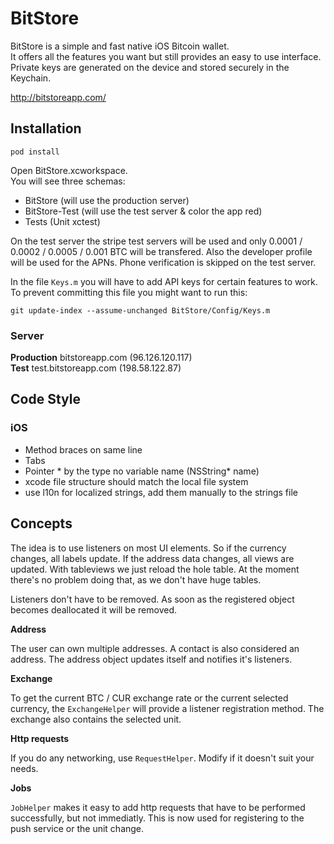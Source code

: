 # BitStore
BitStore is a simple and fast native iOS Bitcoin wallet.  
It offers all the features you want but still provides an easy to use interface.   
Private keys are generated on the device and stored securely in the Keychain.

http://bitstoreapp.com/

## Installation
	pod install
Open BitStore.xcworkspace.  
You will see three schemas:

- BitStore (will use the production server)
- BitStore-Test (will use the test server & color the app red)
- Tests (Unit xctest)

On the test server the stripe test servers will be used and only 0.0001 / 0.0002 / 0.0005 / 0.001 BTC will be transfered. Also the developer profile will be used for the APNs. Phone verification is skipped on the test server.

In the file `Keys.m` you will have to add API keys for certain features to work. To prevent committing this file you might want to run this:

	git update-index --assume-unchanged BitStore/Config/Keys.m
	

### Server
**Production** bitstoreapp.com (96.126.120.117)    
**Test** test.bitstoreapp.com (198.58.122.87)

## Code Style
### iOS
- Method braces on same line
- Tabs
- Pointer * by the type no variable name (NSString* name)
- xcode file structure should match the local file system
- use l10n for localized strings, add them manually to the strings file

## Concepts
The idea is to use listeners on most UI elements. So if the currency changes, all labels update. If the address data changes, all views are updated. With tableviews we just reload the hole table. At the moment there's no problem doing that, as we don't have huge tables.

Listeners don't have to be removed. As soon as the registered object becomes deallocated it will be removed.

**Address**

The user can own multiple addresses. A contact is also considered an address.
The address object updates itself and notifies it's listeners.

**Exchange**

To get the current BTC / CUR exchange rate or the current selected currency, the `ExchangeHelper` will provide a listener registration method.
The exchange also contains the selected unit.

**Http requests**

If you do any networking, use `RequestHelper`. Modify if it doesn't suit your needs.

**Jobs**

`JobHelper` makes it easy to add http requests that have to be performed successfully, but not immediatly. This is now used for registering to the push service or the unit change.